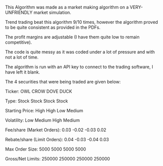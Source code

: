 This Algorithm was made as a market making algorithm on a VERY-UNFRIENDLY market simulation.

Trend trading beat this algorithm 9/10 times, however the algorithm proved to be quite consistent as provided in the PDFs.

The profit margins are adjustable (I have them quite low to remain competitive).

The code is quite messy as it was coded under a lot of pressure and with not a lot of time.

The algorithm is run with an API key to connect to the trading software, I have left it blank.

The 4 securities that were being traded are given below:

Ticker:	                     OWL	CROW	DOVE	DUCK

Type:       	               Stock	Stock	Stock	Stock

Starting Price:     	       High	High	Low	Medium

Volatility:         	       Low	Medium	High	Medium

Fee/share (Market Orders):	 0.03	-0.02	-0.03	0.02

Rebate/share (Limit Orders): 0.04	-0.03	-0.04	0.03

Max Order Size:	             5000	5000	5000	5000

Gross/Net Limits:	           250000	250000	250000	250000



